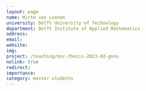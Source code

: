 ```yaml
---
layout: page
name: Mirte van Loenen
university: Delft University of Technology
department: Delft Institute of Applied Mathematics
address:
email:
website:
img:
project: /teaching/msc-thesis-2023-dd-gnns
nolink: true
redirect:
importance:
category: master students
---
```

